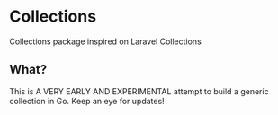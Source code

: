 # Collections
Collections package inspired on Laravel Collections

## What?
This is A VERY EARLY AND EXPERIMENTAL attempt to build a generic collection in Go.
Keep an eye for updates!
